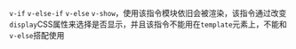 `v-if`
`v-else-if`
`v-else`
`v-show`，使用该指令模块依旧会被渲染，该指令通过改变`display`CSS属性来选择是否显示，并且该指令不能用在`template`元素上，不能和`v-else`搭配使用